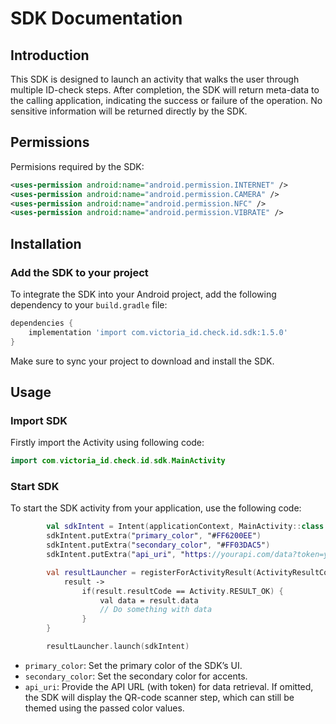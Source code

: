 # SDK Documentation

## Introduction
This SDK is designed to launch an activity that walks the user through multiple ID-check steps. After completion, the SDK will return meta-data to the calling application, indicating the success or failure of the operation. No sensitive information will be returned directly by the SDK.

## Permissions
Permisions required by the SDK:
```xml
<uses-permission android:name="android.permission.INTERNET" />
<uses-permission android:name="android.permission.CAMERA" />
<uses-permission android:name="android.permission.NFC" />
<uses-permission android:name="android.permission.VIBRATE" />
```

## Installation
### Add the SDK to your project
To integrate the SDK into your Android project, add the following dependency to your `build.gradle` file:

```gradle
dependencies {
    implementation 'import com.victoria_id.check.id.sdk:1.5.0'
}
```
Make sure to sync your project to download and install the SDK.

## Usage
### Import SDK
Firstly import the Activity using following code:
```kotlin
import com.victoria_id.check.id.sdk.MainActivity
```
### Start SDK
To start the SDK activity from your application, use the following code:
```kotlin
        val sdkIntent = Intent(applicationContext, MainActivity::class.java)
        sdkIntent.putExtra("primary_color", "#FF6200EE")
        sdkIntent.putExtra("secondary_color", "#FF03DAC5")
        sdkIntent.putExtra("api_uri", "https://yourapi.com/data?token=your_token")

        val resultLauncher = registerForActivityResult(ActivityResultContracts.StartActivityForResult()) {
            result ->
                if(result.resultCode == Activity.RESULT_OK) {
                    val data = result.data
                    // Do something with data
                }
        }

        resultLauncher.launch(sdkIntent)
```
- `primary_color`: Set the primary color of the SDK’s UI.
- `secondary_color`: Set the secondary color for accents.
- `api_uri`: Provide the API URL (with token) for data retrieval. If omitted, the SDK will display the QR-code scanner step, which can still be themed using the passed color values.
